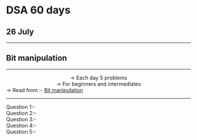 # DSA 60 days 
## 26 July

<hr>

## Bit manipulation

<hr><center>
-> Each day 5 problems <br>
-> For beginners and intermediates<br></center>
-> Read from :- <a href=" https://www.geeksforgeeks.org/all-about-bit-manipulation/">Bit manipulation</a>
<hr>

Question 1:- <a href=" " > </a><br>
 Question 2:- <a href=" " > </a><br>
Question 3:- <a href=" " > </a><br>
Question 4:- <a href=" " > </a><br>
Question 5:- <a href=" " > </a>
